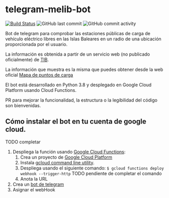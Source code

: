 # telegram-melib-bot
[![Build Status](https://img.shields.io/travis/hokus15/melib-telegram-bot?logo=travis)](https://travis-ci.com/github/hokus15/melib-telegram-bot) ![GitHub last commit](https://img.shields.io/github/last-commit/hokus15/melib-telegram-bot?logo=github) ![GitHub commit activity](https://img.shields.io/github/commit-activity/m/hokus15/melib-telegram-bot?logo=github)

Bot de telegram para comprobar las estaciones públicas de carga de vehículo eléctrico libres en las Islas Baleares en un radio de una ubicación proporcionada por el usuario.

La información es obtenida a partir de un servicio web (no publicado oficialmente) de [TIB](https://www.tib.org).

La información que muestra es la misma que puedes obtener desde la web oficial [Mapa de puntos de carga](https://www.tib.org/ximelib/public/map.xhtml)

El bot está desarrollado en Python 3.8 y desplegado en Google Cloud Platform usando Cloud Functions.

PR para mejorar la funcionalidad, la estructura o la legibilidad del código son bienvenidas.

## Cómo instalar el bot en tu cuenta de google cloud.
TODO completar
1. Despliega la función usando [Google Cloud Functions](https://cloud.google.com/functions/):
    1. Crea un proyecto de [Google Cloud Platform](https://cloud.google.com)
    1. Instala [gcloud command line utility](https://cloud.google.com/sdk/downloads).
    1. Despliega usando el siguiente comando: `$ gcloud functions deploy webhook --trigger-http` TODO pendiente de completar el comando
    1. Anota la URL 
1. Crea un [bot de telegram](https://core.telegram.org/bots#3-how-do-i-create-a-bot)
1. Asignar el webHook
